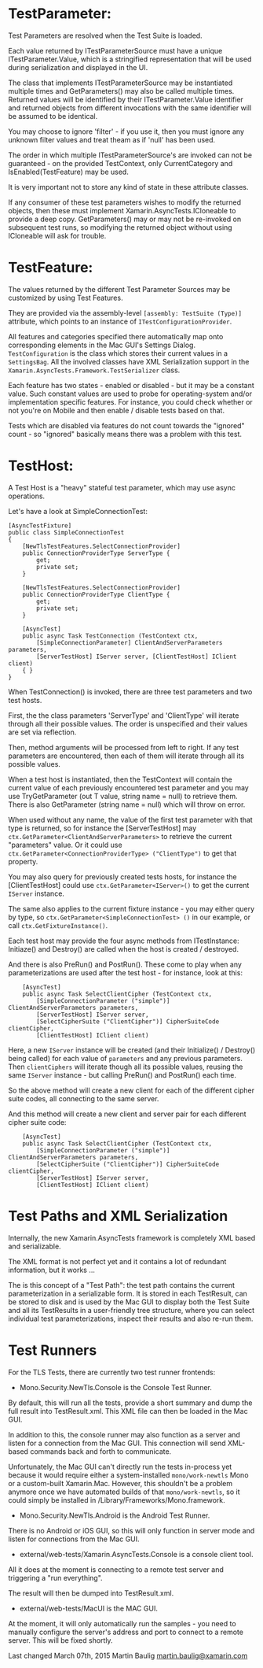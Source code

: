 TestParameter:
==============

Test Parameters are resolved when the Test Suite is loaded.

Each value returned by ITestParameterSource<T> must have a unique ITestParameter.Value, which is a stringified
representation that will be used during serialization and displayed in the UI.

The class that implements ITestParameterSource<T> may be instantiated multiple times and GetParameters() may also
be called multiple times.  Returned values will be identified by their ITestParameter.Value identifier and returned
objects from different invocations with the same identifier will be assumed to be identical.

You may choose to ignore 'filter' - if you use it, then you must ignore any unknown filter values and treat theam as
if 'null' has been used.

The order in which multiple ITestParameterSource<T>'s are invoked can not be guaranteed - on the provided TestContext,
only CurrentCategory and IsEnabled(TestFeature) may be used.

It is very important not to store any kind of state in these attribute classes.

If any consumer of these test parameters wishes to modify the returned objects, then these must implement
Xamarin.AsyncTests.ICloneable to provide a deep copy.  GetParameters() may or may not be re-invoked on subsequent
test runs, so modifying the returned object without using ICloneable will ask for trouble.

TestFeature:
============

The values returned by the different Test Parameter Sources may be customized by using Test Features.

They are provided via the assembly-level `[assembly: TestSuite (Type)]` attribute, which points to an instance
of `ITestConfigurationProvider`.

All features and categories specified there automatically map onto corresponding elements in the Mac GUI's Settings
Dialog.  `TestConfiguration` is the class which stores their current values in a `SettingsBag`.  All the involved
classes have XML Serialization support in the `Xamarin.AsyncTests.Framework.TestSerializer` class.

Each feature has two states - enabled or disabled - but it may be a constant value.  Such constant values are used
to probe for operating-system and/or implementation specific features.  For instance, you could check whether or
not you're on Mobile and then enable / disable tests based on that.

Tests which are disabled via features do not count towards the "ignored" count - so "ignored" basically means there
was a problem with this test.

TestHost:
=========

A Test Host is a "heavy" stateful test parameter, which may use async operations.

Let's have a look at SimpleConnectionTest:

	[AsyncTestFixture]
	public class SimpleConnectionTest
	{
		[NewTlsTestFeatures.SelectConnectionProvider]
		public ConnectionProviderType ServerType {
			get;
			private set;
		}

		[NewTlsTestFeatures.SelectConnectionProvider]
		public ConnectionProviderType ClientType {
			get;
			private set;
		}

		[AsyncTest]
		public async Task TestConnection (TestContext ctx,
			[SimpleConnectionParameter] ClientAndServerParameters parameters,
			[ServerTestHost] IServer server, [ClientTestHost] IClient client)
		{ }
	}
	
When TestConnection() is invoked, there are three test parameters and two test hosts.

First, the the class parameters 'ServerType' and 'ClientType' will iterate through all their possible
values.  The order is unspecified and their values are set via reflection.

Then, method arguments will be processed from left to right.  If any test parameters are encountered, then
each of them will iterate through all its possible values.

When a test host is instantiated, then the TestContext will contain the current value of each previously
encountered test parameter and you may use TryGetParameter<T> (out T value, string name = null) to retrieve
them.  There is also GetParameter<T> (string name = null) which will throw on error.

When used without any name, the value of the first test parameter with that type is returned, so for instance
the [ServerTestHost] may `ctx.GetParameter<ClientAndServerParameters>` to retrieve the current "parameters"
value.  Or it could use `ctx.GetParameter<ConnectionProviderType> ("ClientType")` to get that property.

You may also query for previously created tests hosts, for instance the [ClientTestHost] could use
`ctx.GetParameter<IServer>()` to get the current `IServer` instance.

The same also applies to the current fixture instance - you may either query by type, so
`ctx.GetParameter<SimpleConnectionTest> ()` in our example, or call `ctx.GetFixtureInstance()`.

Each test host may provide the four async methods from ITestInstance: Initiaze() and Destroy() are called when
the host is created / destroyed.

And there is also PreRun() and PostRun().  These come to play when any parameterizations are used after
the test host - for instance, look at this:

		[AsyncTest]
		public async Task SelectClientCipher (TestContext ctx,
			[SimpleConnectionParameter ("simple")] ClientAndServerParameters parameters,
			[ServerTestHost] IServer server,
			[SelectCipherSuite ("ClientCipher")] CipherSuiteCode clientCipher,
			[ClientTestHost] IClient client)

Here, a new `IServer` instance will be created (and their Initialize() / Destroy() being called) for each
value of `parameters` and any previous parameters.  Then `clientCiphers` will iterate though all its possible
values, reusing the same `IServer` instance - but calling PreRun() and PostRun() each time.

So the above method will create a new client for each of the different cipher suite codes, all connecting to
the same server.

And this method will create a new client and server pair for each different cipher suite code:

		[AsyncTest]
		public async Task SelectClientCipher (TestContext ctx,
			[SimpleConnectionParameter ("simple")] ClientAndServerParameters parameters,
			[SelectCipherSuite ("ClientCipher")] CipherSuiteCode clientCipher,
			[ServerTestHost] IServer server,
			[ClientTestHost] IClient client)


Test Paths and XML Serialization
================================

Internally, the new Xamarin.AsyncTests framework is completely XML based and serializable.

The XML format is not perfect yet and it contains a lot of redundant information, but it works ...

The is this concept of a "Test Path": the test path contains the current parameterization in a
serializable form.  It is stored in each TestResult, can be stored to disk and is used by the Mac GUI
to display both the Test Suite and all its TestResults in a user-friendly tree structure, where you
can select individual test parameterizations, inspect their results and also re-run them.

Test Runners
============

For the TLS Tests, there are currently two test runner frontends:

* Mono.Security.NewTls.Console is the Console Test Runner.

By default, this will run all the tests, provide a short summary and dump the full result into TestResult.xml.
This XML file can then be loaded in the Mac GUI.

In addition to this, the console runner may also function as a server and listen for a connection from the
Mac GUI.  This connection will send XML-based commands back and forth to communicate.

Unfortunately, the Mac GUI can't directly run the tests in-process yet because it would require either a
system-installed `mono/work-newtls` Mono or a custom-built Xamarin.Mac.  However, this shouldn't be a problem
anymore once we have automated builds of that `mono/work-newtls`, so it could simply be installed in
/Library/Frameworks/Mono.framework.

* Mono.Security.NewTls.Android is the Android Test Runner.

There is no Android or iOS GUI, so this will only function in server mode and listen for connections from
the Mac GUI.

* external/web-tests/Xamarin.AsyncTests.Console is a console client tool.

All it does at the moment is connecting to a remote test server and triggering a "run everything".

The result will then be dumped into TestResult.xml.

* external/web-tests/MacUI is the MAC GUI.

At the moment, it will only automatically run the samples - you need to manually configure the server's
address and port to connect to a remote server.  This will be fixed shortly.


Last changed March 07th, 2015
Martin Baulig <martin.baulig@xamarin.com>








